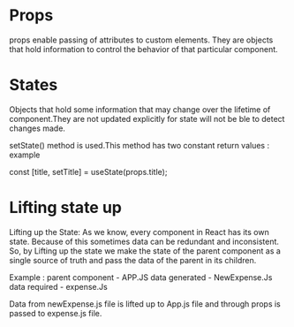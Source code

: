 # Props
props enable passing of attributes to custom elements. They are objects that hold information to control the behavior of that particular component.

# States
Objects that hold some information that may change over the lifetime of  component.They are not updated explicitly for state will not be ble to detect changes made.

setState() method is used.This method has two constant return values : example

const [title, setTitle] = useState(props.title);

# Lifting state up

Lifting up the State: As we know, every component in React has its own state. Because of this sometimes data can be redundant and inconsistent. So, by Lifting up the state we make the state of the parent component as a single source of truth and pass the data of the parent in its children.

Example :
parent component - APP.JS
data generated - NewExpense.Js
data required - expense.Js

 Data from newExpense.js file is lifted up to App.js file and through props is passed to expense.js file.




